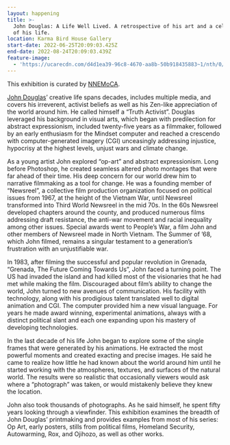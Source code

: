 ```yaml
---
layout: happening
title: >-
  John Douglas: A Life Well Lived. A retrospective of his art and a celebration
  of his life.
location: Karma Bird House Gallery
start-date: 2022-06-25T20:09:03.425Z
end-date: 2022-08-24T20:09:03.439Z
feature-image:
  - 'https://ucarecdn.com/d4d1ea39-96c8-4670-aa8b-50b918435883~1/nth/0/'
---
```

This exhibition is curated by [NNEMoCA](https://www.nnemoca.org/).

[John Douglas](https://www.douglaswork.com/)’ creative life spans decades, includes multiple media, and covers his irreverent, activist beliefs as well as his Zen-like appreciation of the world around him. He called himself a “Truth Activist”.  Douglas leveraged his background in visual arts, which began with predilection for abstract expressionism, included twenty-five years as a filmmaker, followed by an early enthusiasm for the Mindset computer and reached a crescendo with computer-generated imagery (CGI) unceasingly addressing injustice, hypocrisy at the highest levels, unjust wars and climate change.

As a young artist John explored “op-art” and abstract expressionism. Long before Photoshop, he created seamless altered photo montages that were far ahead of their time. His deep concern for our world drew him to narrative filmmaking as a tool for change. He was a founding member of “Newsreel”, a collective film production organization focused on political issues from 1967, at the height of the Vietnam War, until Newsreel transformed into Third World Newsreel in the mid 70s.  In the 60s Newsreel developed chapters around the county, and produced numerous films addressing draft resistance, the anti-war movement and racial inequality among other issues. Special awards went to People’s War, a film John and other members of Newsreel made in North Vietnam. The Summer of ’68, which John filmed, remains a singular testament to a generation’s frustration with an unjustifiable war.  

In 1983, after filming the successful and popular revolution in Grenada, “Grenada, The Future Coming Towards Us”, John faced a turning point. The US had invaded the island and had killed most of the visionaries that he had met while making the film. Discouraged about film’s ability to change the world, John turned to new avenues of communication.  His facility with technology, along with his prodigious talent translated well to digital animation and CGI. The computer provided him a new visual language. For years he made award winning, experimental animations, always with a distinct political slant and each one expanding upon his mastery of developing technologies.

In the last decade of his life John began to explore some of the single frames that were generated by his animations. He extracted the most powerful moments and created exacting and precise images. He said he came to realize how little he had known about the world around him until he started working with the atmospheres, textures, and surfaces of the natural world.  The results were so realistic that occasionally viewers would ask where a “photograph” was taken, or would mistakenly believe they knew the location.

 John also took thousands of photographs. As he said himself, he spent fifty years looking through a viewfinder. This exhibition examines the breadth of John Douglas’ printmaking and provides examples from most of his series: Op Art, early posters, stills from political films, Homeland Security, Autowarming, Rox, and Ojihozo, as well as other works.
